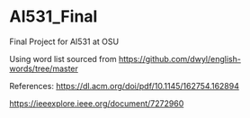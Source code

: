 # AI531_Final
Final Project for AI531 at OSU


Using word list sourced from https://github.com/dwyl/english-words/tree/master


References:
https://dl.acm.org/doi/pdf/10.1145/162754.162894


https://ieeexplore.ieee.org/document/7272960
